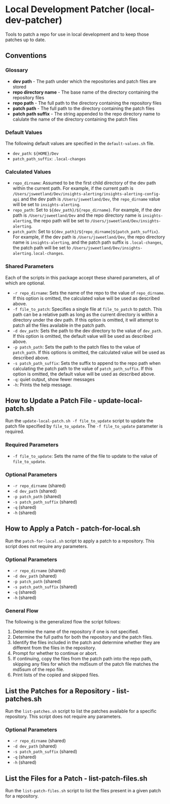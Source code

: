 # Local Development Patcher (local-dev-patcher)

Tools to patch a repo for use in local development and to keep those patches up to date.

## Conventions

### Glossary

- **dev path** - The path under which the repositories and patch files are stored
- **repo directory name** - The base name of the directory containing the repository files
- **repo path** - The full path to the directory containing the repository files
- **patch path** - The full path to the directory containing the patch files
- **patch path suffix** - The string appended to the repo directory name to calulate the name of the directory containing the patch files

### Default Values

The following default values are specified in the `default-values.sh` file.

- `dev_path`: `${HOME}/Dev`
- `patch_path_suffix`: `.local-changes`

### Calculated Values

- `repo_dirname`: Assumed to be the first child directory of the dev path within the current path. For example, if the current path is `/Users/jsweetland/Dev/insights-alerting/insights-alerting-config-api` and the dev path is `/Users/jsweetland/Dev`, the `repo_dirname` value will be set to `insights-alerting`.
- `repo_path`: Set to `${dev_path}/${repo_dirname}`. For example, if the dev path is `/Users/jsweetland/Dev` and the repo directory name is `insights-alerting`, the repo path will be set to `/Users/jsweetland/Dev/insights-alerting`.
- `patch_path`: Set to `${dev_path}/${repo_dirname}${patch_path_suffix}`. For example, if the dev path is `/Users/jsweetland/Dev`, the repo directory name is `insights-alerting`, and the patch path suffix is `.local-changes`, the patch path will be set to `/Users/jsweetland/Dev/insights-alerting.local-changes`.

### Shared Parameters

Each of the scripts in this package accept these shared parameters, all of which are optional.

- `-r repo_dirname`: Sets the name of the repo to the value of `repo_dirname`. If this option is omitted, the calculated value will be used as described above.
- `-f file_to_patch`: Specifies a single file at `file_to_patch` to patch. This path can be a relative path as long as the current directory is within a directory under the dev path. If this option is omitted, it will attempt to patch all the files available in the patch path.
- `-d dev_path`: Sets the path to the dev directory to the value of `dev_path`. If this option is omitted, the default value will be used as described above.
- `-p patch_path`: Sets the path to the patch files to the value of `patch_path`. If this options is omitted, the calculated value will be used as described above.
- `-s patch_path_suffix`: Sets the suffix to append to the repo path when calculating the patch path to the value of `patch_path_suffix`. If this option is omitted, the default value will be used as described above.
- `-q`: quiet output, show fewer messages
- `-h`: Prints the help message.

## How to Update a Patch File - update-local-patch.sh

Run the `update-local-patch.sh -f file_to_update` script to update the patch file specified by `file_to_update`. The `-f file_to_update` parameter is required.

### Required Parameters

- `-f file_to_update`: Sets the name of the file to update to the value of `file_to_update`.

### Optional Parameters

- `-r repo_dirname` (shared)
- `-d dev_path` (shared)
- `-p patch_path` (shared)
- `-s patch_path_suffix`  (shared)
- `-q` (shared)
- `-h` (shared)

## How to Apply a Patch - patch-for-local.sh

Run the `patch-for-local.sh` script to apply a patch to a repository. This script does not require any parameters.

### Optional Parameters

- `-r repo_dirname` (shared)
- `-d dev_path` (shared)
- `-p patch_path` (shared)
- `-s patch_path_suffix`  (shared)
- `-q` (shared)
- `-h` (shared)

### General Flow

The following is the generalized flow the script follows:

1. Determine the name of the repository if one is not specified.
2. Determine the full paths for both the repository and the patch files.
3. Identify the files included in the patch and determine whether they are different from the files in the repository.
4. Prompt for whether to continue or abort.
5. If continuing, copy the files from the patch path into the repo path, skipping any files for which the md5sum of the patch file matches the md5sum of the repo file.
6. Print lists of the copied and skipped files.

## List the Patches for a Repository - list-patches.sh

Run the `list-patches.sh` script to list the patches available for a specific repository. This script does not require any parameters.

### Optional Parameters

- `-r repo_dirname` (shared)
- `-d dev_path` (shared)
- `-s patch_path_suffix`  (shared)
- `-q` (shared)
- `-h` (shared)

## List the Files for a Patch - list-patch-files.sh

Run the `list-patch-files.sh` script to list the files present in a given patch for a repository.

